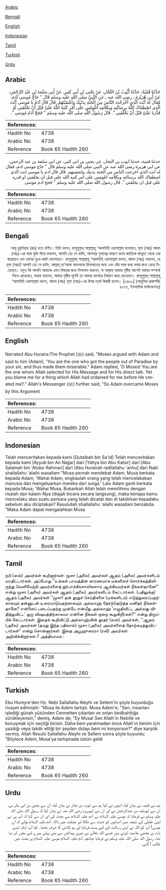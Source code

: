[Arabic](#arabic)

[Bengali](#bengali)

[English](#english)

[Indonesian](#indonesian)

[Tamil](#tamil)

[Turkish](#turkish)

[Urdu](#urdu)

## Arabic


<div dir="rtl" lang="ar" style={{fontSize:'larger',backgroundColor:'#f8f9fa',padding:20}}>
حَدَّثَنَا قُتَيْبَةُ، حَدَّثَنَا أَيُّوبُ بْنُ النَّجَّارِ، عَنْ يَحْيَى بْنِ أَبِي كَثِيرٍ، عَنْ أَبِي سَلَمَةَ بْنِ عَبْدِ الرَّحْمَنِ، عَنْ أَبِي هُرَيْرَةَ ـ رضى الله عنه ـ عَنِ النَّبِيِّ صلى الله عليه وسلم قَالَ ‏"‏ حَاجَّ مُوسَى آدَمَ، فَقَالَ لَهُ أَنْتَ الَّذِي أَخْرَجْتَ النَّاسَ مِنَ الْجَنَّةِ بِذَنْبِكَ وَأَشْقَيْتَهُمْ‏.‏ قَالَ قَالَ آدَمُ يَا مُوسَى أَنْتَ الَّذِي اصْطَفَاكَ اللَّهُ بِرِسَالَتِهِ وَبِكَلاَمِهِ أَتَلُومُنِي عَلَى أَمْرٍ كَتَبَهُ اللَّهُ عَلَىَّ قَبْلَ أَنْ يَخْلُقَنِي أَوْ قَدَّرَهُ عَلَىَّ قَبْلَ أَنْ يَخْلُقَنِي ‏"‏‏.‏ قَالَ رَسُولُ اللَّهِ صلى الله عليه وسلم ‏"‏ فَحَجَّ آدَمُ مُوسَى ‏"‏‏.‏
</div>
<div style={{backgroundColor:'#f8f9fa',padding:20, marginBottom: 10}}><table> <thead> <tr> <th>References:</th> <th></th> </tr> </thead> <tbody><tr><td>Hadith No</td><td>4738</td></tr><tr><td>Arabic No</td><td>4738</td></tr><tr><td>Reference</td><td>Book 65 Hadith 260</td></tr></tbody></table></div>


<div dir="rtl" lang="ar" style={{fontSize:'larger',backgroundColor:'#f8f9fa',padding:20}}>
حدثنا قتيبة، حدثنا ايوب بن النجار، عن يحيى بن ابي كثير، عن ابي سلمة بن عبد الرحمن، عن ابي هريرة رضى الله عنه عن النبي صلى الله عليه وسلم قال " حاج موسى ادم، فقال له انت الذي اخرجت الناس من الجنة بذنبك واشقيتهم. قال قال ادم يا موسى انت الذي اصطفاك الله برسالته وبكلامه اتلومني على امر كتبه الله على قبل ان يخلقني او قدره على قبل ان يخلقني ". قال رسول الله صلى الله عليه وسلم " فحج ادم موسى
</div>
<div style={{backgroundColor:'#f8f9fa',padding:20, marginBottom: 10}}><table> <thead> <tr> <th>References:</th> <th></th> </tr> </thead> <tbody><tr><td>Hadith No</td><td>4738</td></tr><tr><td>Arabic No</td><td>4738</td></tr><tr><td>Reference</td><td>Book 65 Hadith 260</td></tr></tbody></table></div>

## Bengali


<div dir="rtl" lang="bn" style={{fontSize:'larger',backgroundColor:'#f8f9fa',padding:20}}>
আবূ হুরাইরাহ (রাঃ) হতে বর্ণিত। তিনি বলেন, রাসূলুল্লাহ্ সাল্লাল্লাহু ‘আলাইহি ওয়াসাল্লাম বলেছেন, মূসা (আঃ) আদম (আঃ)-এর সঙ্গে যুক্তি দিয়ে বললেন, আপনি তো সে ব্যক্তি, আপনার গুনাহে্র কারণে মানব জাতিকে জান্নাত থেকে বের করেছেন এবং তাদের দুঃখ-কষ্টে ফেলেছেন। রাসূলুল্লাহ্ সাল্লাল্লাহু ‘আলাইহি ওয়াসাল্লাম বলেন, আদম (আঃ) বললেন, হে মূসা (আঃ)! আপনি তো সে ব্যক্তি, আল্লাহ্ তা‘আলা আপনাকে রিসালাতের জন্য এবং তাঁর সঙ্গে কথা বলার জন্য বেছে নিয়েছেন। তবুও কি আপনি আমাকে এমন বিষয়ের জন্য নিন্দাবাদ করবেন, যা আল্লাহ্ আমার সৃষ্টির আগেই আমার সম্পর্কে লিখে রেখেছেন, অথবা বললেন, আমার সৃষ্টির পূর্বেই তা আমার ব্যাপারে নির্ধারণ করে রেখেছেন। রাসূলুল্লাহ্ সাল্লাল্লাহু ‘আলাইহি ওয়াসাল্লাম বলেন, আদম (আঃ) মূসা (আঃ)-এর উপর তর্কে বিজয়ী হলেন। [৩৪০৯] (আধুনিক প্রকাশনীঃ ৪৩৭৭, ইসলামিক ফাউন্ডেশনঃ)
</div>
<div style={{backgroundColor:'#f8f9fa',padding:20, marginBottom: 10}}><table> <thead> <tr> <th>References:</th> <th></th> </tr> </thead> <tbody><tr><td>Hadith No</td><td>4738</td></tr><tr><td>Arabic No</td><td>4738</td></tr><tr><td>Reference</td><td>Book 65 Hadith 260</td></tr></tbody></table></div>

## English


<div dir="ltr" lang="en" style={{fontSize:'larger',backgroundColor:'#f8f9fa',padding:20}}>
Narrated Abu Huraira:The Prophet (ﷺ) said, "Moses argued with Adam and said to him (Adam), 'You are the one who got the people out of Paradise by your sin, and thus made them miserable." Adam replied, 'O Moses! You are the one whom Allah selected for His Message and for His direct talk. Yet you blame me for a thing which Allah had ordained for me before He created me?." Allah's Messenger (ﷺ) further said, "So Adam overcame Moses by this Argument
</div>
<div style={{backgroundColor:'#f8f9fa',padding:20, marginBottom: 10}}><table> <thead> <tr> <th>References:</th> <th></th> </tr> </thead> <tbody><tr><td>Hadith No</td><td>4738</td></tr><tr><td>Arabic No</td><td>4738</td></tr><tr><td>Reference</td><td>Book 65 Hadith 260</td></tr></tbody></table></div>

## Indonesian


<div dir="ltr" lang="id" style={{fontSize:'larger',backgroundColor:'#f8f9fa',padding:20}}>
Telah menceritakan kepada kami [Qutaibah bin Sa'id] Telah menceritakan kepada kami [Ayyub bin An Najjar] dari [Yahya bin Abu Katsir] dari [Abu Salamah bin 'Abdur Rahman] dari [Abu Hurairah radliallahu 'anhu] dari Nabi shallallahu 'alaihi wasallam "Musa pernah mendebat Adam, Musa berkata kepada Adam; 'Wahai Adam, engkaulah orang yang telah mencelakakan manusia dan mengeluarkan mereka dari surga.' Lalu Adam ganti berkata kepada Musa; 'Wahai Musa, Bukankah Allah telah memilihmu dengan risalah dan kalam-Nya (diajak bicara secara langsung), maka kenapa kamu mencelaku atas suatu perkara yang telah dicatat dan di takdirkan kepadaku sebelum aku diciptakan? Rasulullah shallallahu 'alaihi wasallam bersabda: "Maka Adam dapat mengalahkan Musa
</div>
<div style={{backgroundColor:'#f8f9fa',padding:20, marginBottom: 10}}><table> <thead> <tr> <th>References:</th> <th></th> </tr> </thead> <tbody><tr><td>Hadith No</td><td>4738</td></tr><tr><td>Arabic No</td><td>4738</td></tr><tr><td>Reference</td><td>Book 65 Hadith 260</td></tr></tbody></table></div>

## Tamil


<div dir="ltr" lang="ta" style={{fontSize:'larger',backgroundColor:'#f8f9fa',padding:20}}>
நபி (ஸல்) அவர்கள் கூறினார்கள்: மூசா (அலை) அவர்கள் ஆதம் (அலை) அவர்களிடம் வாதிட்டார்கள். அப்போது ‘‘உங்கள் பாவத்தின் காரணமாக மக்களைச் சொர்க்கத்திலிருந்து வெளியேற்றி அவர்களைத் துர்பாக்கியசாலிகளாய் ஆக்கியவர்கள் நீங்கள்தானே!” என்று மூசா (அலை) அவர்கள் ஆதம் (அலை) அவர்களிடம் கேட்டார்கள். (பதிலுக்கு) ஆதம் (அலை) அவர்கள் ‘‘மூசா! தன் தூதுச் செய்திகளை (மக்களிடம்) எடுத்துரைப்பதற்காகவும் தன்னுடன் உரையாடுவதற்காகவும் அல்லாஹ் தேர்ந்தெடுத்த மனிதர் நீங்கள்தானே? என்னைப் படைப்பதற்கு முன்பே என்மீது அல்லாஹ் ‘எழுதிவிட்ட அல்லது விதித்துவிட்ட’ ஒரு விஷயத்திற்காகவா என்னை நீங்கள் குறை கூறுகிறீர்கள்?” என்று திருப்பிக் கேட்டார்கள். இதைக் கூறிவிட்டு அல்லாஹ்வின் தூதர் (ஸல்) அவர்கள், ‘‘ஆதம் (அலை) அவர்கள் (தமது இந்த பதிலால்) மூசா (அலை) அவர்களைத் தோற்கடித்துவிட்டார்கள்” என்று சொன்னார்கள். இதை அபூஹுரைரா (ரலி) அவர்கள் அறிவிக்கிறார்கள்.7 அத்தியாயம் :
</div>
<div style={{backgroundColor:'#f8f9fa',padding:20, marginBottom: 10}}><table> <thead> <tr> <th>References:</th> <th></th> </tr> </thead> <tbody><tr><td>Hadith No</td><td>4738</td></tr><tr><td>Arabic No</td><td>4738</td></tr><tr><td>Reference</td><td>Book 65 Hadith 260</td></tr></tbody></table></div>

## Turkish


<div dir="ltr" lang="tr" style={{fontSize:'larger',backgroundColor:'#f8f9fa',padding:20}}>
Ebu Hureyre'den Hz. Nebi Sallallahu Aleyhi ve Sellem'in şöyle buyurduğu rivayet edilmiştir: "Musa ile Adem tartıştı. Musa Adem'e; "Sen, insanları işlediği günah yüzünden Cennetten çıkartan ve onları bedbahtlığa sürükleyensin," demiş. Adem de; "Ey Musa! Sen Allah'ın Nebilik ve konuşmak için seçtiği birisin. Daha beni yaratmadan önce Allah'ın benim için yazdığı veya takdir ettiği bir şeyden dolayı beni mi kınıyorsun?" diye karşılık vermiş. Allah Resulü Sallallahu Aleyhi ve Sellem sonra şöyle buyurdu: "Böylece Adem, Musa'ya tartışmada üstün geldi
</div>
<div style={{backgroundColor:'#f8f9fa',padding:20, marginBottom: 10}}><table> <thead> <tr> <th>References:</th> <th></th> </tr> </thead> <tbody><tr><td>Hadith No</td><td>4738</td></tr><tr><td>Arabic No</td><td>4738</td></tr><tr><td>Reference</td><td>Book 65 Hadith 260</td></tr></tbody></table></div>

## Urdu


<div dir="rtl" lang="ur" style={{fontSize:'larger',backgroundColor:'#f8f9fa',padding:20}}>
ہم سے قتیبہ نے بیان کیا، انہوں نے کہا ہم سے ایوب بن نجار نے بیان کیا، ان سے یحییٰ بن ابی بکر نے، ان سے ابوسلمہ بن عبدالرحمٰن نے اور ان سے ابوہریرہ رضی اللہ عنہ نے بیان کیا کہ رسول اللہ صلی اللہ علیہ وسلم نے فرمایا کہ موسیٰ علیہ السلام نے آدم علیہ السلام سے بحث کی اور ان سے کہا کہ آپ ہی نے اپنی غلطی کے نتیجہ میں انسانوں کو جنت سے نکالا اور مشقت میں ڈالا۔ آدم علیہ السلام بولے کہ اے موسیٰ! آپ کو اللہ نے اپنی رسالت کے لیے پسند فرمایا اور ہم کلامی کا شرف بخشا۔ کیا آپ ایک ایسی بات پر مجھے ملامت کرتے ہیں جسے اللہ تعالیٰ نے میری پیدائش سے بھی پہلے میرے لیے مقرر کر دیا تھا۔ رسول اللہ صلی اللہ علیہ وسلم نے فرمایا چنانچہ آدم علیہ السلام موسیٰ علیہ السلام پر بحث میں غالب آ گئے۔
</div>
<div style={{backgroundColor:'#f8f9fa',padding:20, marginBottom: 10}}><table> <thead> <tr> <th>References:</th> <th></th> </tr> </thead> <tbody><tr><td>Hadith No</td><td>4738</td></tr><tr><td>Arabic No</td><td>4738</td></tr><tr><td>Reference</td><td>Book 65 Hadith 260</td></tr></tbody></table></div>
